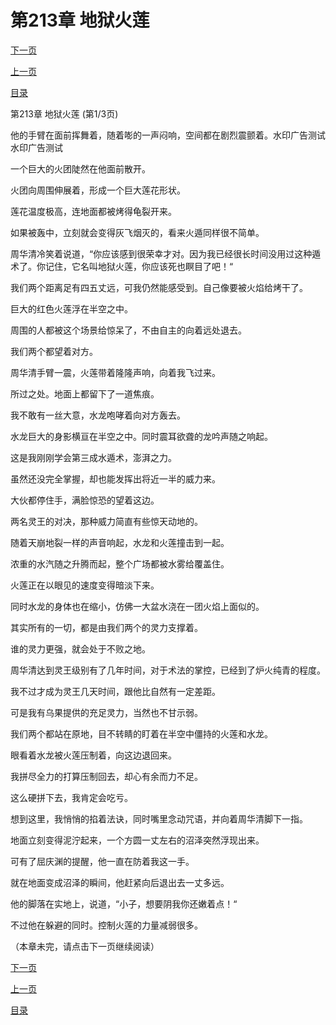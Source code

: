 <h1>第213章   地狱火莲</h1>
            <div><p><a href="./0637_%E7%AC%AC213%E7%AB%A0_%E5%9C%B0%E7%8B%B1%E7%81%AB%E8%8E%B2.md">下一页</a></p><p><a href="./0635_%E7%AC%AC212%E7%AB%A0_%E5%BF%83%E8%85%B9%E5%A4%A7%E6%82%A3.md">上一页</a></p><p><a href="../">目录</a></p></div>
            <div><p>第213章   地狱火莲 (第1/3页)</p><p>他的手臂在面前挥舞着，随着嘭的一声闷响，空间都在剧烈震颤着。水印广告测试水印广告测试</p><p>一个巨大的火团陡然在他面前散开。</p><p>火团向周围伸展着，形成一个巨大莲花形状。</p><p>莲花温度极高，连地面都被烤得龟裂开来。</p><p>如果被轰中，立刻就会变得灰飞烟灭的，看来火遁同样很不简单。</p><p>周华清冷笑着说道，“你应该感到很荣幸才对。因为我已经很长时间没用过这种遁术了。你记住，它名叫地狱火莲，你应该死也瞑目了吧！“</p><p>我们两个距离足有四五丈远，可我仍然能感受到。自己像要被火焰给烤干了。</p><p>巨大的红色火莲浮在半空之中。</p><p>周围的人都被这个场景给惊呆了，不由自主的向着远处退去。</p><p>我们两个都望着对方。</p><p>周华清手臂一震，火莲带着隆隆声响，向着我飞过来。</p><p>所过之处。地面上都留下了一道焦痕。</p><p>我不敢有一丝大意，水龙咆哮着向对方轰去。</p><p>水龙巨大的身影横亘在半空之中。同时震耳欲聋的龙吟声随之响起。</p><p>这是我刚刚学会第三成水遁术，澎湃之力。</p><p>虽然还没完全掌握，却也能发挥出将近一半的威力来。</p><p>大伙都停住手，满脸惊恐的望着这边。</p><p>两名灵王的对决，那种威力简直有些惊天动地的。</p><p>随着天崩地裂一样的声音响起，水龙和火莲撞击到一起。</p><p>浓重的水汽随之升腾而起，整个广场都被水雾给覆盖住。</p><p>火莲正在以眼见的速度变得暗淡下来。</p><p>同时水龙的身体也在缩小，仿佛一大盆水浇在一团火焰上面似的。</p><p>其实所有的一切，都是由我们两个的灵力支撑着。</p><p>谁的灵力更强，就会处于不败之地。</p><p>周华清达到灵王级别有了几年时间，对于术法的掌控，已经到了炉火纯青的程度。</p><p>我不过才成为灵王几天时间，跟他比自然有一定差距。</p><p>可是我有乌果提供的充足灵力，当然也不甘示弱。</p><p>我们两个都站在原地，目不转睛的盯着在半空中僵持的火莲和水龙。</p><p>眼看着水龙被火莲压制着，向这边退回来。</p><p>我拼尽全力的打算压制回去，却心有余而力不足。</p><p>这么硬拼下去，我肯定会吃亏。</p><p>想到这里，我悄悄的掐着法诀，同时嘴里念动咒语，并向着周华清脚下一指。</p><p>地面立刻变得泥泞起来，一个方圆一丈左右的沼泽突然浮现出来。</p><p>可有了屈庆渊的提醒，他一直在防着我这一手。</p><p>就在地面变成沼泽的瞬间，他赶紧向后退出去一丈多远。</p><p>他的脚落在实地上，说道，“小子，想要阴我你还嫩着点！“</p><p>不过他在躲避的同时。控制火莲的力量减弱很多。</p><p>（本章未完，请点击下一页继续阅读）</p></div>
            <div><p><a href="./0637_%E7%AC%AC213%E7%AB%A0_%E5%9C%B0%E7%8B%B1%E7%81%AB%E8%8E%B2.md">下一页</a></p><p><a href="./0635_%E7%AC%AC212%E7%AB%A0_%E5%BF%83%E8%85%B9%E5%A4%A7%E6%82%A3.md">上一页</a></p><p><a href="../">目录</a></p></div>